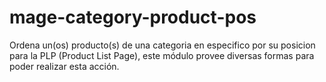 # mage-category-product-pos
Ordena un(os) producto(s) de una categoria en especifico por su posicion para la PLP (Product List Page), este módulo provee diversas formas para poder realizar esta acción.
